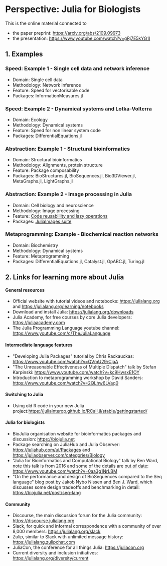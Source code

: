 # Perspective: Julia for Biologists
This is the online material connected to 
- the paper preprint: https://arxiv.org/abs/2109.09973
- the presentation: https://www.youtube.com/watch?v=gRj7E5kYG1I
## 1. Examples
### Speed: Example 1 - Single cell data and network inference
* Domain: Single cell data
* Methodology: Network inference
* Feature: Speed for vectorisable code
* Packages: InformationMeasures.jl
### Speed: Example 2 - Dynamical systems and Lotka-Volterra
* Domain: Ecology
* Methodology: Dynamical systems
* Feature: Speed for non linear system code
* Packages: DifferentialEquations.jl
### Abstraction: Example 1 - Structural bioinformatics
* Domain: Structural bioinformatics
* Methodology: Alignments, protein structure
* Feature: Package composability
* Packages: BioStructures.jl, BioSequences.jl, Bio3DViewer.jl, MetaGraphs.jl, LightGraphs.jl
### Abstraction: Example 2 - Image processing in Julia
* Domain: Cell biology and neuroscience
* Methodology: Image processing
* Feature: [Code reusablility and lazy operations](examples/abstraction/images_lazy/README.md)
* Packages: [JuliaImages suite](https://juliaimages.org/stable/)
### Metaprogramming: Example - Biochemical reaction networks
* Domain: Biochemistry
* Methodology: Dynamical systems
* Feature: Metaprogramming
* Packages: DifferentialEquations.jl, Catalyst.jl, GpABC.jl, Turing.jl
## 2. Links for learning more about Julia
#### General resources
  * Official website with tutorial videos and notebooks: https://julialang.org and https://julialang.org/learning/notebooks
  * Download and install Julia: https://julialang.org/downloads
  * Julia Academy, for free courses by core Julia developers: https://juliaacademy.com
  * The Julia Programming Language youtube channel: https://www.youtube.com/c/TheJuliaLanguage
#### Intermediate language features
  * "Developing Julia Packages" tutorial by Chris Rackauckas: https://www.youtube.com/watch?v=QVmU29rCjaA
  * "The Unreasonable Effectiveness of Multiple Dispatch" talk by Stefan Karpinski: https://www.youtube.com/watch?v=kc9HwsxE1OY
  * Introduction to metaprogramming workshop by David Sanders: https://www.youtube.com/watch?v=2QLhw6LVaq0
#### Switching to Julia
  * Using old R code in your new Julia project:https://juliainterop.github.io/RCall.jl/stable/gettingstarted/
#### Julia for biologists
  * BioJulia organisation website for bioinformatics packages and discussion: https://biojulia.net
  * Package searching on JuliaHub and Julia Observer: https://juliahub.com/ui/Packages and https://juliaobserver.com/categories/Biology
  * "Julia for Bioinformatics and Computational Biology" talk by Ben Ward, note this talk is from 2016 and some of the details are [out of date](https://biojulia.net/post/biojl): https://www.youtube.com/watch?v=0aa3g1NrLBM
  * "On the performance and design of BioSequences compared to the Seq language" blog post by Jakob Nybo Nissen and Ben J. Ward, which discusses some design tradeoffs and benchmarking in detail: https://biojulia.net/post/seq-lang
#### Community
  * Discourse, the main discussion forum for the Julia community: https://discourse.julialang.org
  * Slack, for quick and informal correspondence with a community of over 8,000 members: https://julialang.org/slack
  * Zulip, similar to Slack with unlimited message history: https://julialang.zulipchat.com
  * JuliaCon, the conference for all things Julia: https://juliacon.org
  * Current diversity and inclusion initiatives: https://julialang.org/diversity/current
